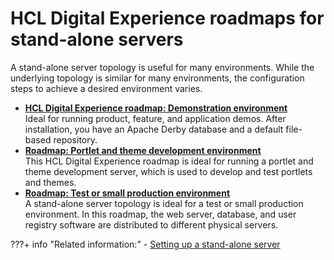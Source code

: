 # HCL Digital Experience roadmaps for stand-alone servers

A stand-alone server topology is useful for many environments. While the underlying topology is similar for many environments, the configuration steps to achieve a desired environment varies.

-   **[HCL Digital Experience roadmap: Demonstration environment](rm_demo.md)**  
Ideal for running product, feature, and application demos. After installation, you have an Apache Derby database and a default file-based repository.
-   **[Roadmap: Portlet and theme development environment](rm_portlet_theme_dev.md)**  
This HCL Digital Experience roadmap is ideal for running a portlet and theme development server, which is used to develop and test portlets and themes.
-   **[Roadmap: Test or small production environment](rm_test.md)**  
A stand-alone server topology is ideal for a test or small production environment. In this roadmap, the web server, database, and user registry software are distributed to different physical servers.


???+ info "Related information:"
    - [Setting up a stand-alone server](../../../../../../deployment/manage/config_standalone.md)

